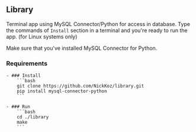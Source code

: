 ## Library

Terminal app using MySQL Connector/Python for access in database. Type the commands of `Install` section
in a terminal and you're ready to run the app. (for Linux systems only)  
  
Make sure that you've installed MySQL Connector for Python.

### Requirements
    - ### Install
        ```bash
        git clone https://github.com/NickKoz/library.git
        pip install mysql-connector-python
        ```

    - ### Run
        ```bash
        cd ./library
        make
        ```
